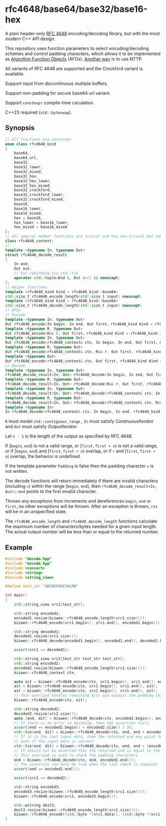 # rfc4648/base64/base32/base16-hex

A plain header-only [RFC 4648](https://www.rfc-editor.org/rfc/rfc4648) encoding/decoding library, but with the most modern C++ API design.

This repository uses function parameters to select encoding/decoding schemes and control padding characters, which allows it to be implemented as [Algorithm Function Objects](https://en.cppreference.com/w/cpp/algorithm/ranges#Algorithm_function_objects) (AFOs). [Another way](https://github.com/YexuanXiao/rfc4648-base64) is to use NTTP.

All variants of RFC 4648 are supported and the Crockford variant is available.

Support input from discontinuous multiple buffers.

Support non-padding for secure base64 url variant.

Support `constexpr` compile-time caculation.

C++23 required (`std::byteswap`).

## Synopsis

```cpp
// All functions are constexpr
enum class rfc4648_kind
{
    base64,
    base64_url,
    base32,
    base32_lower,
    base32_mixed,
    base32_hex,
    base32_hex_lower,
    base32_hex_mixed,
    base32_crockford,
    base32_crockford_lower,
    base32_crockford_mixed,
    base16,
    base16_lower,
    base16_mixed,
    hex = base16,
    hex_lower = base16_lower,
    hex_mixed = base16_mixed
};
// All special member functions are trivial and has non-trivial but noexcept default constructor
class rfc4648_context;
//
template <typename In, typename Out>
struct rfc4648_decode_result
{
    In end;
    Out out;
    // For rebinding via std::tie
    operator std::tuple<End &, Out &>() && noexcept;
};
// Helper functions
template <rfc4648_kind kind = rfc4648_kind::base64>
std::size_t rfc4648_encode_length(std::size_t input) noexcept;
template <rfc4648_kind kind = rfc4648_kind::base64>
std::size_t rfc4648_decode_length(std::size_t input) noexcept;
// AFOs
// Encode
template <typename In, typename Out>
Out rfc4648_encode(In begin, In end, Out first，rfc4648_kind Kind = rfc4648_kind::base64, bool Padding = true);
template <typename R, typename Out>
Out rfc4648_encode(R&& r, Out first，rfc4648_kind Kind = rfc4648_kind::base64, bool Padding = true);
template <typename In, typename Out>
Out rfc4648_encode(rfc4648_context& ctx, In begin, In end, Out first，rfc4648_kind Kind = rfc4648_kind::base64);
template <typename R, typename Out>
Out rfc4648_encode(rfc4648_context& ctx, R&& r, Out first, rfc4648_kind Kind = rfc4648_kind::base64);
template <typename Out>
Out rfc4648_encode(rfc4648_context& ctx, Out first, rfc4648_kind Kind = rfc4648_kind::base64, bool Padding = true);
// Decode
template <typename In, typename Out>
rfc4648_decode_result<In, Out> rfc4648_decode(In begin, In end, Out first, rfc4648_kind Kind = rfc4648_kind::base64, bool Padding = true);
template <typename R, typename Out>
rfc4648_decode_result<In, Out> rfc4648_decode(R&& r, Out first, rfc4648_kind Kind = rfc4648_kind::base64, bool Padding = true);
template <typename In, typename Out>
rfc4648_decode_result<In, Out> rfc4648_decode(rfc4648_context& ctx, In begin, In end, Out first, rfc4648_kind Kind = rfc4648_kind::base64);
template <typename R, typename Out>
rfc4648_decode_result<In, Out> rfc4648_decode(rfc4648_context& ctx, R&& r, Out first, rfc4648_kind Kind = rfc4648_kind::base64);
template <typename In>
In rfc4648_decode(rfc4648_context& ctx, In begin, In end, rfc4648_kind Kind = rfc4648_kind::base64, bool Padding = true);
```

`R` must model `std::contiguous_range` , `In` must satisfy *ContinuousIterator* and `Out` must satisfy *OutputIterator*.

Let `n - 1` is the length of the output as specified by RFC 4648.

If [`begin`, `end`) is not a valid range, or [`first`, `first + n`) is not a valid range, or if [`begin`, `end`) and [`first`, `first + n`) overlap, or if `r` and [`first`, `first + n`) overlap, the behavior is undefined.

If the template parameter `Padding` is false then the padding character `=` is not written.

The decode functions will return immediately if there are invalid characters (including `=`) within the range [`begin`, `end`), then `rfc4648_decode_result<In, Out>::end` points to the first invalid character.

Throws any exceptions from increments and dereferences `begin`, `end` or `first`, no other exceptions will be thrown. After an exception is thrown, `ctx` will be in an unspecified state.

The `rfc4648_encode_length` and `rfc4648_decode_length` functions calculate the maximum number of characters/bytes needed for a given input length. The actual output number will be less than or equal to the returned number.

## Example

```cpp
#include "decode.hpp"
#include "encode.hpp"
#include <cassert>
#include <string>
#include <string_view>

#define test_str "ABCDEFGHIJKLMN"

int main()
{
    std::string_view src1{test_str};

    std::string encoded1;
    encoded1.resize(bizwen::rfc4648_encode_length(src1.size()));
    bizwen::rfc4648_encode(src1.begin(), src1.end(), encoded1.begin());

    std::string decoded1;
    decoded1.resize(src1.size());
    bizwen::rfc4648_decode(encoded1.begin(), encoded1.end(), decoded1.begin());

    assert(src1 == decoded1);

    std::string_view src2{test_str test_str test_str};
    std::string encoded2;
    encoded2.resize(bizwen::rfc4648_encode_length(src2.size()));
    bizwen::rfc4648_context ctx;

    auto eit = bizwen::rfc4648_encode(ctx, src1.begin(), src1.end(), encoded2.begin());
    eit = bizwen::rfc4648_encode(ctx, src1.begin(), src1.end(), eit);
    eit = bizwen::rfc4648_encode(ctx, src1.begin(), src1.end(), eit);
    // This overload handles remaining bits and outputs the padding characters
    bizwen::rfc4648_encode(ctx, eit);

    std::string decoded2;
    decoded2.resize(src2.size());
    auto [end, dit] = bizwen::rfc4648_decode(ctx, encoded2.begin(), encoded2.begin() + encoded2.size() / 3, decoded2.begin());
    // If there is an error in decoding, then the assertion fails
    assert(end == encoded2.begin() + encoded2.size() / 3);
    std::tie(end, dit) = bizwen::rfc4648_decode(ctx, end, end + encoded2.size() / 3, dit);
    // If it is the last input data, then the returned end may point to the first padding character
    // even if the input data is correct
    std::tie(end, dit) = bizwen::rfc4648_decode(ctx, end, end + (encoded2.size() - encoded2.size() / 3 * 2), dit);
    // It should not be asserted that the returned end is equal to the input end
    // This overload is used to check the padding characters
    end = bizwen::rfc4648_decode(ctx, end, encoded2.end());
    // The assertion can only be true when the last check is complete
    assert(end == encoded2.end());

    assert(src2 == decoded2);

    std::string encoded3;
    encoded3.resize(bizwen::rfc4648_encode_length(src1.size()));
    bizwen::rfc4648_encode(src1, encoded3.begin());

    std::wstring dest3;
    dest3.resize(bizwen::rfc4648_encode_length(src1.size()));
    bizwen::rfc4648_encode((std::byte *)src1.data(), (std::byte *)src1.data() + src1.size(), dest3.begin());
}
```
